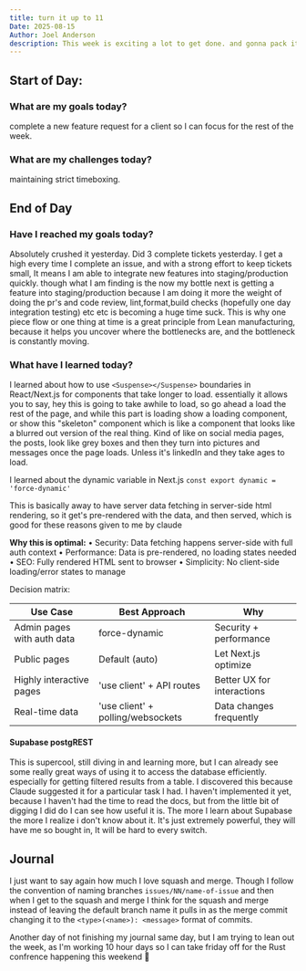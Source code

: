 ```yaml
---
title: turn it up to 11
Date: 2025-08-15
Author: Joel Anderson
description: This week is exciting a lot to get done. and gonna pack it all into 4 days if I'm lucky :rofl:
---
```


## Start of Day:

### What are my goals today?
complete a new feature request for a client so I can focus for the rest of the week.


### What are my challenges today?
maintaining strict timeboxing.


## End of Day

### Have I reached my goals today?
Absolutely crushed it yesterday. Did 3 complete tickets yesterday. I get a high every time I complete an issue, and with a strong effort to keep tickets small, It means I am able to integrate new features into staging/production quickly. though what I am finding is the now my bottle next is getting a feature into staging/production because I am doing it more the weight of doing the pr's and code review, lint,format,build checks (hopefully one day integration testing) etc etc is becoming a huge time suck. This is why one piece flow or one thing at time is a great principle from Lean manufacturing, because it helps you uncover where the bottlenecks are, and the bottleneck is constantly moving.


### What have I learned today?
I learned about how to use `<Suspense></Suspense>` boundaries in React/Next.js for components that take longer to load. essentially it allows you to say, hey this is going to take awhile to load, so go ahead a load the rest of the page, and while this part is loading show a loading component, or show this "skeleton" component which is like a component that looks like a blurred out version of the real thing. Kind of like on social media pages, the posts, look like grey boxes and then they turn into pictures and messages once the page loads. Unless it's linkedIn and they take ages to load.

I learned about the dynamic variable in Next.js `const export dynamic = 'force-dynamic'`

This is basically away to have server data fetching in server-side html rendering, so it get's pre-rendered with the data, and then served, which is good for these reasons given to me by claude

  **Why this is optimal:**
  • Security: Data fetching happens server-side with full auth context
  • Performance: Data is pre-rendered, no loading states needed
  • SEO: Fully rendered HTML sent to browser
  • Simplicity: No client-side loading/error states to manage

  Decision matrix:

  | Use Case                   | Best Approach                     | Why                        |
  |----------------------------|-----------------------------------|----------------------------|
  | Admin pages with auth data | force-dynamic                     | Security + performance     |
  | Public pages               | Default (auto)                    | Let Next.js optimize       |
  | Highly interactive pages   | 'use client' + API routes         | Better UX for interactions |
  | Real-time data             | 'use client' + polling/websockets | Data changes frequently    |

#### Supabase postgREST
This is supercool, still diving in and learning more, but I can already see some really great ways of using it to access the database efficiently. especially for getting filtered results from a table. I discovered this because Claude suggested it for a particular task I had. I haven't implemented it yet, because I haven't had the time to read the docs, but from the little bit of digging I did do I can see how useful it is. The more I learn about Supabase the more I realize i don't know about it. It's just extremely powerful, they will have me so bought in, It will be hard to every switch.

## Journal
I just want to say again how much I love squash and merge. Though I follow the convention of naming branches `issues/NN/name-of-issue`  and then when I get to the squash and merge I think for the squash and merge instead of leaving the default branch name it pulls in as the merge commit changing it to the `<type>(<name>): <message>` format of commits.

Another day of not finishing my journal same day, but I am trying to lean out the week, as I'm working 10 hour days so I can take friday off for the Rust confrence happening this weekend :raised_hands:


